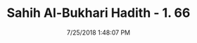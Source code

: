 ---
title        : "Sahih Al-Bukhari Hadith - 1. 66"
date         : 7/25/2018 1:48:07 PM
draft        : false
type         : "hadith"
layout       : "hadith"
BookCode     : "SHB"
VolumeNumber : "1"
HadithNumber : "66"
categories  :  ["Knowledge-Sitting in a gathering"]
tags  :  ["Abu Waqid Al Laithi"]
---